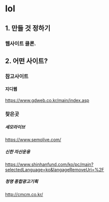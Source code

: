 # lol

## 1. 만들 것 정하기 

### 웹사이트 클론.

## 2. 어떤 사이트?

### 참고사이트

#### 지디웹
https://www.gdweb.co.kr/main/index.asp

### 찾은곳

##### 세모라이브
https://www.semolive.com/

##### 신한 자산운용
https://www.shinhanfund.com/ko/pc/main?selectedLanguage=ko&langageRemoveUri=%2F

##### 청명 종합광고기획
http://cmcm.co.kr/